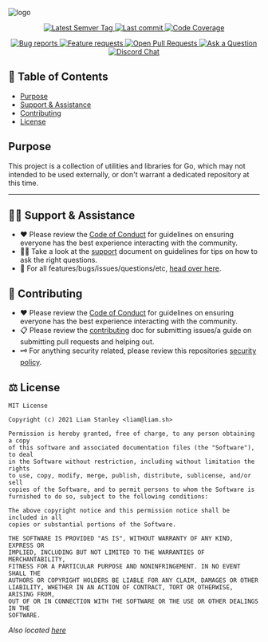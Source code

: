 <!-- template:define:options
{
  "nodescription": true
}
-->
![logo](https://liam.sh/-/gh/svg/lrstanley/x?icon=logos%3Ago&icon.height=70&layout=left&icon.color=rgba(39%2C+132%2C+85%2C+1)&font=1.2)

<!-- template:begin:header -->
<!-- do not edit anything in this "template" block, its auto-generated -->

<p align="center">
  <a href="https://github.com/lrstanley/x/tags">
    <img title="Latest Semver Tag" src="https://img.shields.io/github/v/tag/lrstanley/x?style=flat-square">
  </a>
  <a href="https://github.com/lrstanley/x/commits/master">
    <img title="Last commit" src="https://img.shields.io/github/last-commit/lrstanley/x?style=flat-square">
  </a>





  <a href="https://codecov.io/gh/lrstanley/x">
    <img title="Code Coverage" src="https://img.shields.io/codecov/c/github/lrstanley/x/master?style=flat-square">
  </a>

</p>
<p align="center">
  <a href="https://github.com/lrstanley/x/issues?q=is:open+is:issue+label:bug">
    <img title="Bug reports" src="https://img.shields.io/github/issues/lrstanley/x/bug?label=issues&style=flat-square">
  </a>
  <a href="https://github.com/lrstanley/x/issues?q=is:open+is:issue+label:enhancement">
    <img title="Feature requests" src="https://img.shields.io/github/issues/lrstanley/x/enhancement?label=feature%20requests&style=flat-square">
  </a>
  <a href="https://github.com/lrstanley/x/pulls">
    <img title="Open Pull Requests" src="https://img.shields.io/github/issues-pr/lrstanley/x?label=prs&style=flat-square">
  </a>
  <a href="https://github.com/lrstanley/x/discussions/new?category=q-a">
    <img title="Ask a Question" src="https://img.shields.io/badge/support-ask_a_question!-blue?style=flat-square">
  </a>
  <a href="https://liam.sh/chat"><img src="https://img.shields.io/badge/discord-bytecord-blue.svg?style=flat-square" title="Discord Chat"></a>
</p>
<!-- template:end:header -->

<!-- template:begin:toc -->
<!-- do not edit anything in this "template" block, its auto-generated -->
## :link: Table of Contents

  - [Purpose](#purpose)
  - [Support &amp; Assistance](#raising_hand_man-support--assistance)
  - [Contributing](#handshake-contributing)
  - [License](#balance_scale-license)
<!-- template:end:toc -->

## Purpose

This project is a collection of utilities and libraries for Go, which may not intended
to be used externally, or don't warrant a dedicated repository at this time.

---

<!-- template:begin:support -->
<!-- do not edit anything in this "template" block, its auto-generated -->
## :raising_hand_man: Support & Assistance

* :heart: Please review the [Code of Conduct](.github/CODE_OF_CONDUCT.md) for
     guidelines on ensuring everyone has the best experience interacting with
     the community.
* :raising_hand_man: Take a look at the [support](.github/SUPPORT.md) document on
     guidelines for tips on how to ask the right questions.
* :lady_beetle: For all features/bugs/issues/questions/etc, [head over here](https://github.com/lrstanley/x/issues/new/choose).
<!-- template:end:support -->

<!-- template:begin:contributing -->
<!-- do not edit anything in this "template" block, its auto-generated -->
## :handshake: Contributing

* :heart: Please review the [Code of Conduct](.github/CODE_OF_CONDUCT.md) for guidelines
     on ensuring everyone has the best experience interacting with the
    community.
* :clipboard: Please review the [contributing](.github/CONTRIBUTING.md) doc for submitting
     issues/a guide on submitting pull requests and helping out.
* :old_key: For anything security related, please review this repositories [security policy](https://github.com/lrstanley/x/security/policy).
<!-- template:end:contributing -->

<!-- template:begin:license -->
<!-- do not edit anything in this "template" block, its auto-generated -->
## :balance_scale: License

```
MIT License

Copyright (c) 2021 Liam Stanley <liam@liam.sh>

Permission is hereby granted, free of charge, to any person obtaining a copy
of this software and associated documentation files (the "Software"), to deal
in the Software without restriction, including without limitation the rights
to use, copy, modify, merge, publish, distribute, sublicense, and/or sell
copies of the Software, and to permit persons to whom the Software is
furnished to do so, subject to the following conditions:

The above copyright notice and this permission notice shall be included in all
copies or substantial portions of the Software.

THE SOFTWARE IS PROVIDED "AS IS", WITHOUT WARRANTY OF ANY KIND, EXPRESS OR
IMPLIED, INCLUDING BUT NOT LIMITED TO THE WARRANTIES OF MERCHANTABILITY,
FITNESS FOR A PARTICULAR PURPOSE AND NONINFRINGEMENT. IN NO EVENT SHALL THE
AUTHORS OR COPYRIGHT HOLDERS BE LIABLE FOR ANY CLAIM, DAMAGES OR OTHER
LIABILITY, WHETHER IN AN ACTION OF CONTRACT, TORT OR OTHERWISE, ARISING FROM,
OUT OF OR IN CONNECTION WITH THE SOFTWARE OR THE USE OR OTHER DEALINGS IN THE
SOFTWARE.
```

_Also located [here](LICENSE)_
<!-- template:end:license -->
